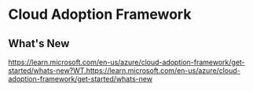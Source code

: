 # Cloud Adoption Framework

## What's New
https://learn.microsoft.com/en-us/azure/cloud-adoption-framework/get-started/whats-new?WT.https://learn.microsoft.com/en-us/azure/cloud-adoption-framework/get-started/whats-new

